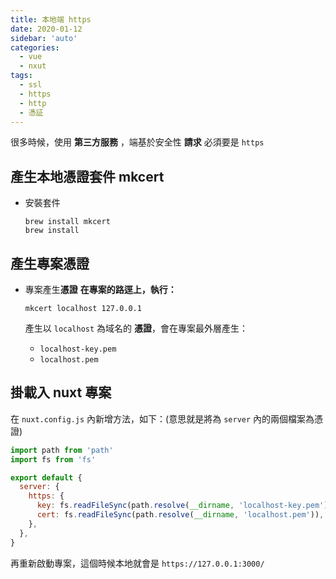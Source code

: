 ```yaml
---
title: 本地端 https
date: 2020-01-12
sidebar: 'auto'
categories:
  - vue
  - nxut
tags:
  - ssl
  - https
  - http
  - 憑証
---
```


很多時候，使用 **第三方服務** ，端基於安全性 **請求** 必須要是 `https`

## 產生本地憑證套件 mkcert

- 安裝套件

  ```
  brew install mkcert
  brew install
  ```

## 產生專案憑證

- 專案產生**憑證**
  **在專案的路逕上，執行：**

  ```
  mkcert localhost 127.0.0.1
  ```

  產生以 `localhost` 為域名的 **憑證**，會在專案最外層產生：

  - `localhost-key.pem`
  - `localhost.pem`

## 掛載入 nuxt 專案

在 `nuxt.config.js` 內新增方法，如下：(意思就是將為 `server` 內的兩個檔案為憑證)

```js {5-10}
import path from 'path'
import fs from 'fs'

export default {
  server: {
    https: {
      key: fs.readFileSync(path.resolve(__dirname, 'localhost-key.pem')),
      cert: fs.readFileSync(path.resolve(__dirname, 'localhost.pem')),
    },
  },
}
```

再重新啟動專案，這個時候本地就會是 `https://127.0.0.1:3000/`
